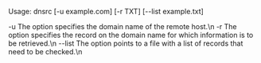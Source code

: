 Usage: dnsrc [-u example.com] [-r TXT] [--list example.txt]

-u The option specifies the domain name of the remote host.\n
-r The option specifies the record on the domain name for which information is to be retrieved.\n
--list The option points to a file with a list of records that need to be checked.\n
